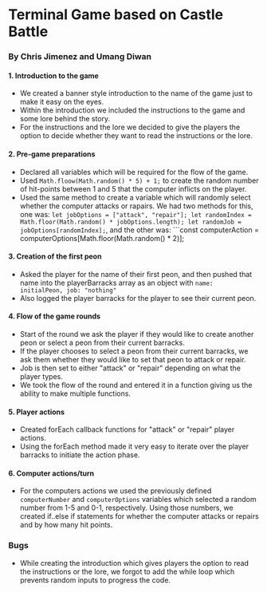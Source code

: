 # Terminal Game based on Castle Battle
### By Chris Jimenez and Umang Diwan

#### 1. Introduction to the game

- We created a banner style introduction to the name of the game just to make it easy on the eyes.
- Within the introduction we included the instructions to the game and some lore behind the story.
- For the instructions and the lore we decided to give the players the option to decide whether they want to read the instructions or the lore.

#### 2. Pre-game preparations

- Declared all variables which will be required for the flow of the game.
- Used ```Math.floow(Math.random() * 5) + 1;``` to create the random number of hit-points between 1 and 5 that the computer inflicts on the player.
- Used the same method to create a variable which will randomly select whether the computer attacks or rapairs. We had two methods for this, one was: ```let jobOptions = ["attack", "repair"];
let randomIndex = Math.floor(Math.random() * jobOptions.length);
let randomJob = jobOptions[randomIndex];```, and the other was: ```const computerAction = computerOptions[Math.floor(Math.random() * 2)];

#### 3. Creation of the first peon

- Asked the player for the name of their first peon, and then pushed that name into the playerBarracks array as an object with ```name: initialPeon, job: "nothing"```
- Also logged the player barracks for the player to see their current peon.

#### 4. Flow of the game rounds

- Start of the round we ask the player if they would like to create another peon or select a peon from their current barracks.
- If the player chooses to select a peon from their current barracks, we ask them whether they would like to set that peon to attack or repair.
- Job is then set to either "attack" or "repair" depending on what the player types.
- We took the flow of the round and entered it in a function giving us the ability to make multiple functions.

#### 5. Player actions

- Created forEach callback functions for "attack" or "repair" player actions.
- Using the forEach method made it very easy to iterate over the player barracks to initiate the action phase.

#### 6. Computer actions/turn

- For the computers actions we used the previously defined ```computerNumber``` and ```computerOptions``` variables which selected a random number from 1-5 and 0-1, respectively. Using those numbers, we created if..else if statements for whether the computer attacks or repairs and by how many hit points.


### Bugs

- While creating the introduction which gives players the option to read the instructions or the lore, we forgot to add the while loop which prevents random inputs to progress the code.